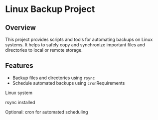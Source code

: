   # Linux Backup Project

## Overview
This project provides scripts and tools for automating backups on Linux systems. It helps to safely copy and synchronize important files and directories to local or remote storage.

## Features
- Backup files and directories using `rsync`
- Schedule automated backups using `cron`Requirements

Linux system

rsync installed

Optional: cron for automated scheduling

